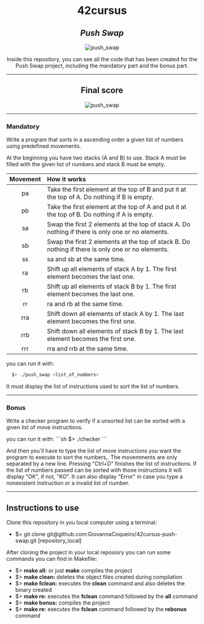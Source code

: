 <h1 align=center>
	<b>42cursus</b>
</h1>

<div align=center>
	<h2>
		<i>Push Swap</i>
	</h2>
	<img src="https://github.com/GiovannaCoqueiro/42cursus-push-swap/assets/115947494/6124a648-a0e1-40fa-a498-5af2e450b55d" alt=push_swap badge/>
	<p align=center>
    		Inside this repository, you can see all the code that has been created for the Push Swap project, including the mandatory part and the bonus part.
	</p>
</div>

---

<div align=center>
	<h2>
		Final score
	</h2>
	<img src="https://github.com/GiovannaCoqueiro/42cursus-so-long/assets/115947494/fabaeaf5-3b12-46fc-af5c-104c03b28526" alt=push_swap grade/>
</div>

---

<h3 align=left>
    Mandatory
</h3>
<p>
  Write a program that sorts in a ascending order a given list of numbers using predefined movements.
</p>
<p>
  At the beginning you have two stacks (A and B) to use. Stack A must be filled with the given list of numbers and stack B must be empty.
</p>

| Movement | How it works |
| :---: | :--- |
| pa | Take the first element at the top of B and put it at the top of A. Do nothing if B is empty. |
| pb | Take the first element at the top of A and put it at the top of B. Do nothing if A is empty. |
| sa | Swap the first 2 elements at the top of stack A. Do nothing if there is only one or no elements. |
| sb | Swap the first 2 elements at the top of stack B. Do nothing if there is only one or no elements. |
| ss | sa and sb at the same time. |
| ra | Shift up all elements of stack A by 1. The first element becomes the last one. |
| rb | Shift up all elements of stack B by 1. The first element becomes the last one. |
| rr | ra and rb at the same time. |
| rra | Shift down all elements of stack A by 1. The last element becomes the first one. |
| rrb | Shift down all elements of stack B by 1. The last element becomes the first one. |
| rrr | rra and rrb at the same time. |

you can run it with:
```sh
  $> ./push_swap <list_of_numbers>
```

<p>
  It must display the list of instructions used to sort the list of numbers.
</p>

---

<h3 align=left>
    Bonus
</h3>
<p>
	Write a checker program to verify if a unsorted list can be sorted with a given list of move instructions.
</p>
  you can run it with:
```sh
  $> ./checker <list_of_numbers>
```
<p>
  And then you'll have to type the list of move instructions you want the program to execute to sort the numbers,. The movemments are only separated by a new line. Pressing "Ctrl+D" finishes the list of instructions. If the list of numbers passed can be sorted with those instructions it will display "OK", if not, "KO". It can also display "Error" in case you type a nonexistent instruction or a invalid list of number.
</p>

---

<h2>
    Instructions to use
</h2>
Clone this repository in you local computer using a terminal:
<ul>
	<li>$> git clone git@github.com:GiovannaCoqueiro/42cursus-push-swap.git [repository_local]</li>
</ul>

After cloning the project in your local reposiory you can run some commands you can find in Makefile:
<ul>
	<li>$> <b>make all:</b> or just <b>make</b> compiles the project</li>
	<li>$> <b>make clean:</b> deletes the object files created during compilation</li>
	<li>$> <b>make fclean:</b> executes the <b>clean</b> command and also deletes the binary created</li>
	<li>$> <b>make re:</b> executes the <b>fclean</b> command followed by the <b>all</b> command</li>
	<li>$> <b>make bonus:</b> compiles the project</li>
	<li>$> <b>make re:</b> executes the <b>fclean</b> command followed by the <b>rebonus</b> command</li>
</ul>

